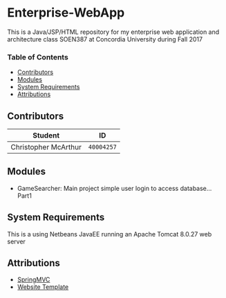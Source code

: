 # Enterprise-WebApp
This is a Java/JSP/HTML repository for my enterprise web application and architecture class SOEN387 at Concordia University during Fall 2017

### Table of Contents
- [Contributors](#contributors)
- [Modules](#Modules)
- [System Requirements](#System-Requirements)
- [Attributions](#Attributions)

## Contributors
**Student** | **ID**
:---:| ---
Christopher McArthur | `40004257`

## Modules
- GameSearcher: Main project simple user login to access database... Part1

## System Requirements
This is a using Netbeans JavaEE running an Apache Tomcat 8.0.27 web server

## Attributions
- [SpringMVC](https://www.tutorialspoint.com/spring/spring_web_mvc_framework.htm)
- [Website Template](https://www.w3schools.com/bootstrap/bootstrap_templates.asp)
